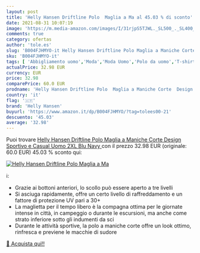 ```yaml
---
layout: post
title: 'Helly Hansen Driftline Polo  Maglia a Ma al 45.03 % di sconto'
date: 2021-08-31 10:07:19
image: 'https://m.media-amazon.com/images/I/31rjpS5TJWL._SL500_._SL400_.jpg'
comments: true
category: ofertas
author: 'tole.es'
slug: 'B004FJHMYO-it Helly Hansen Driftline Polo Maglia a Maniche Corte Design...'
sku: 'B004FJHMYO-it'
tags: [ 'Abbigliamento uomo','Moda','Moda Uomo','Polo da uomo','T-shirt, polo e camicie da uomo','helly hansen', ]
actualPrice: 32.98 EUR
currency: EUR
price: 32.98
comparePrice: 60.0 EUR
prodname: 'Helly Hansen Driftline Polo  Maglia a Maniche Corte  Design Sportivo e Casual Uomo  2XL  Blu  Navy '
country: 'it'
flag: '🇮🇹'
brand: 'Helly Hansen'
buyurl: 'https://www.amazon.it/dp/B004FJHMYO/?tag=tolees00-21'
descuento: '45.03'
average: '32.98'
---
```


Puoi trovare [Helly Hansen Driftline Polo  Maglia a Maniche Corte  Design Sportivo e Casual Uomo  2XL  Blu  Navy ](https://www.amazon.it/dp/B004FJHMYO/?tag=tolees00-21) con il prezzo 32.98 EUR (originale: 60.0 EUR) 45.03 % sconto qui:

[![Helly Hansen Driftline Polo  Maglia a Ma](https://m.media-amazon.com/images/I/31rjpS5TJWL._SL500_._SL400_.jpg)](https://www.amazon.it/dp/B004FJHMYO/?tag=tolees00-21)

ℹ️:

- Grazie ai bottoni anteriori, lo scollo può essere aperto a tre livelli
- Si asciuga rapidamente, offre un certo livello di raffreddamento e un fattore di protezione UV pari a 30+
- La maglietta per il tempo libero è la compagna ottima per le giornate intense in città, in campeggio o durante le escursioni, ma anche come strato inferiore sotto gli indumenti da sci
- Durante le attività sportive, la polo a maniche corte offre un look ottimo, rinfresca e previene le macchie di sudore

[🛒 Acquista qui!!](https://www.amazon.it/dp/B004FJHMYO/?tag=tolees00-21)

